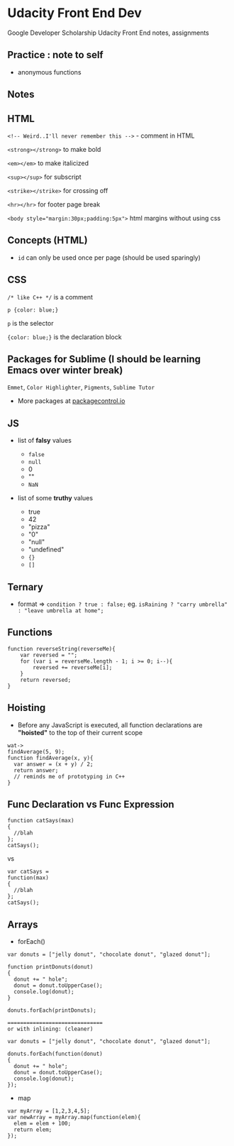 # Udacity Front End Dev
Google Developer Scholarship Udacity Front End notes, assignments

## Practice : note to self

- anonymous functions 

## Notes

## HTML

```<!-- Weird..I'll never remember this -->``` - comment in HTML

```<strong></strong>``` to make bold

```<em></em>``` to make italicized

```<sup></sup>``` for subscript

```<strike></strike>``` for crossing off

```<hr></hr>``` for footer page break

```<body style="margin:30px;padding:5px">``` html margins without using css

## Concepts (HTML)

- ```id``` can only be used once per page (should be used sparingly)


## CSS

```/* like C++ */``` is a comment

```p {color: blue;}```

```p``` is the selector

```{color: blue;}``` is the declaration block

## Packages for Sublime (I should be learning Emacs over winter break)

```Emmet```, ```Color Highlighter```, ```Pigments```, ```Sublime Tutor```

- More packages at [packagecontrol.io](https://packagecontrol.io/)

## JS

- list of **falsy** values
  - ```false```
  - ```null```
  - 0
  - ""
  - ```NaN```

- list of some **truthy** values
  - true
  - 42 
  - "pizza"
  - "0"
  - "null"
  - "undefined"
  - ```{}```
  - ```[]```
  
## Ternary

- format => ```condition ? true : false;```
  eg. ```isRaining ? "carry umbrella" : "leave umbrella at home";```
  
## Functions

```
function reverseString(reverseMe){
	var reversed = "";
	for (var i = reverseMe.length - 1; i >= 0; i--){
		reversed += reverseMe[i];	
	}
	return reversed;
}
```
## Hoisting
- Before any JavaScript is executed, all function declarations are **"hoisted"** to the top of their current scope

```
wat-> 
findAverage(5, 9);
function findAverage(x, y){
  var answer = (x + y) / 2;
  return answer;
  // reminds me of prototyping in C++
}
```

## Func Declaration vs Func Expression 

```
function catSays(max)
{
  //blah
};
catSays();
```

vs 

```
var catSays = 
function(max)
{
  //blah
};
catSays();
```
  
## Arrays 

- forEach()

```
var donuts = ["jelly donut", "chocolate donut", "glazed donut"];

function printDonuts(donut)
{
  donut += " hole";
  donut = donut.toUpperCase();
  console.log(donut);
}

donuts.forEach(printDonuts);

==============================
or with inlining: (cleaner)

var donuts = ["jelly donut", "chocolate donut", "glazed donut"];

donuts.forEach(function(donut)
{
  donut += " hole";
  donut = donut.toUpperCase();
  console.log(donut);
});
```
- map

```
var myArray = [1,2,3,4,5];
var newArray = myArray.map(function(elem){
  elem = elem + 100;
  return elem;
});
```


 
 





